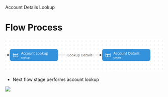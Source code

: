 Account Details Lookup
# Flow Process

<img src="./images/20220725084810.png" class="img-right">

- Next flow stage performs account lookup

![](20220725085003.png)  